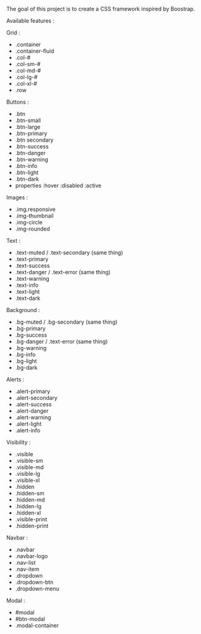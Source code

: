 The goal of this project is to create a CSS framework inspired by Boostrap.

Available features :

Grid :
- .container
- .container-fluid
- .col-#
- .col-sm-#
- .col-md-#
- .col-lg-#
- .col-xl-#
- .row

Buttons :
- .btn
- .btn-small
- .btn-large
- .btn-primary
- .btn secondary
- .btn-success
- .btn-danger
- .btn-warning
- .btn-info
- .btn-light
- .btn-dark
- properties :hover :disabled :active

Images :
- .img.responsive
- .img-thumbnail
- .img-circle
- .img-rounded

Text :
- .text-muted / .text-secondary (same thing)
- .text-primary
- .text-success
- .text-danger / .text-error (same thing)
- .text-warning
- .text-info
- .text-light
- .text-dark

Background :
- .bg-muted / .bg-secondary (same thing)
- .bg-primary
- .bg-success
- .bg-danger / .text-error (same thing)
- .bg-warning
- .bg-info
- .bg-light
- .bg-dark

Alerts :
- .alert-primary
- .alert-secondary
- .alert-success
- .alert-danger
- .alert-warning
- .alert-light
- .alert-info

Visibility :
- .visible
- .visible-sm
- .visible-md
- .visible-lg
- .visible-xl
- .hidden
- .hidden-sm
- .hidden-md
- .hidden-lg
- .hidden-xl
- .visible-print
- .hidden-print

Navbar :
- .navbar
- .navbar-logo
- .nav-list
- .nav-item
- .dropdown
- .dropdown-btn
- .dropdown-menu

Modal :
- #modal
- #btn-modal
- .modal-container